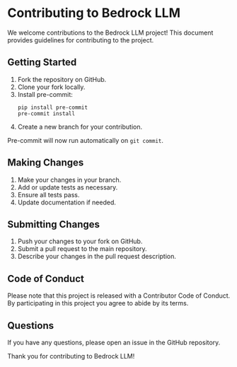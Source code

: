 # Contributing to Bedrock LLM

We welcome contributions to the Bedrock LLM project! This document provides guidelines for contributing to the project.

## Getting Started

1. Fork the repository on GitHub.
2. Clone your fork locally.
3. Install pre-commit:
   ```
   pip install pre-commit
   pre-commit install
   ```
4. Create a new branch for your contribution.

Pre-commit will now run automatically on `git commit`.

## Making Changes

1. Make your changes in your branch.
2. Add or update tests as necessary.
3. Ensure all tests pass.
4. Update documentation if needed.

## Submitting Changes

1. Push your changes to your fork on GitHub.
2. Submit a pull request to the main repository.
3. Describe your changes in the pull request description.

## Code of Conduct

Please note that this project is released with a Contributor Code of Conduct. By participating in this project you agree to abide by its terms.

## Questions

If you have any questions, please open an issue in the GitHub repository.

Thank you for contributing to Bedrock LLM!
